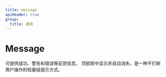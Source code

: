 ```yaml
---
title: message
apiHeader: true
group:
  title: 通用
---
```


# Message

可提供成功、警告和错误等反馈信息。
顶部居中显示并自动消失，是一种不打断用户操作的轻量级提示方式。

<code src="./example/demo1.tsx"></code>
